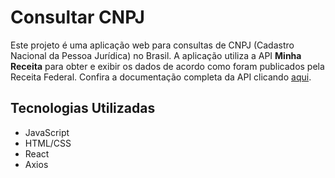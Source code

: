 # Consultar CNPJ
Este projeto é uma aplicação web para consultas de CNPJ (Cadastro Nacional da Pessoa Jurídica) no Brasil. A aplicação utiliza a API **Minha Receita** para obter e exibir os dados de acordo como foram publicados pela Receita Federal. Confira a documentação completa da API clicando [aqui](https://docs.minhareceita.org/).

## Tecnologias Utilizadas

- JavaScript
- HTML/CSS
- React
- Axios